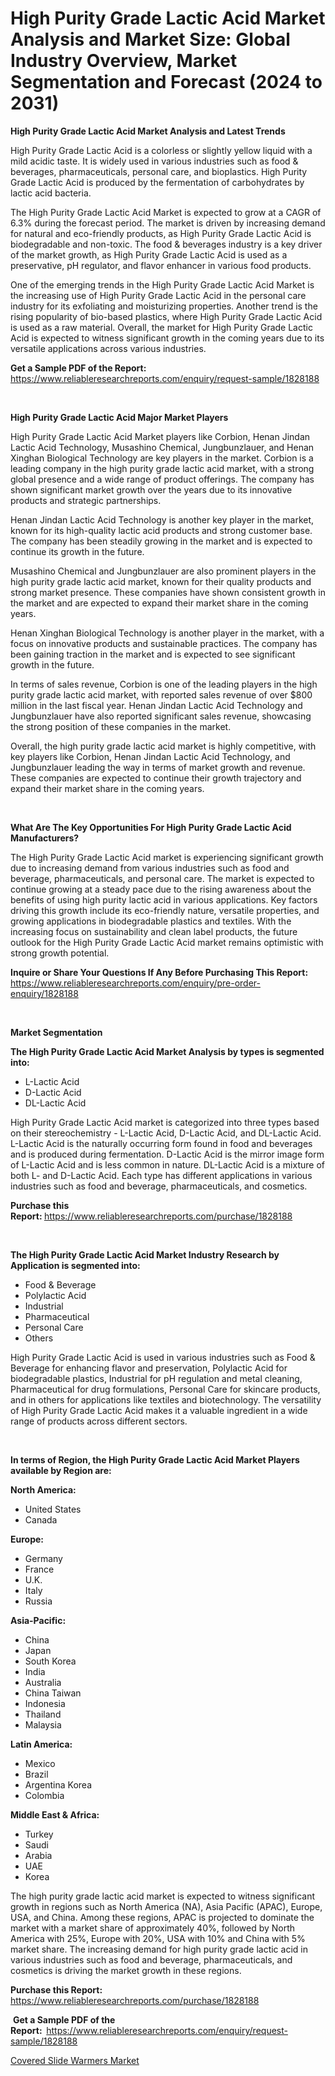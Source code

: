 <p><h1>High Purity Grade Lactic Acid Market Analysis and Market Size: Global Industry Overview, Market Segmentation and Forecast (2024 to 2031)</h1></p><p><strong>High Purity Grade Lactic Acid Market Analysis and Latest Trends</strong></p>
<p><p>High Purity Grade Lactic Acid is a colorless or slightly yellow liquid with a mild acidic taste. It is widely used in various industries such as food & beverages, pharmaceuticals, personal care, and bioplastics. High Purity Grade Lactic Acid is produced by the fermentation of carbohydrates by lactic acid bacteria.</p><p>The High Purity Grade Lactic Acid Market is expected to grow at a CAGR of 6.3% during the forecast period. The market is driven by increasing demand for natural and eco-friendly products, as High Purity Grade Lactic Acid is biodegradable and non-toxic. The food & beverages industry is a key driver of the market growth, as High Purity Grade Lactic Acid is used as a preservative, pH regulator, and flavor enhancer in various food products.</p><p>One of the emerging trends in the High Purity Grade Lactic Acid Market is the increasing use of High Purity Grade Lactic Acid in the personal care industry for its exfoliating and moisturizing properties. Another trend is the rising popularity of bio-based plastics, where High Purity Grade Lactic Acid is used as a raw material. Overall, the market for High Purity Grade Lactic Acid is expected to witness significant growth in the coming years due to its versatile applications across various industries.</p></p>
<p><strong>Get a Sample PDF of the Report:&nbsp;</strong> <a href="https://www.reliableresearchreports.com/enquiry/request-sample/1828188">https://www.reliableresearchreports.com/enquiry/request-sample/1828188</a></p>
<p>&nbsp;</p>
<p><strong>High Purity Grade Lactic Acid Major Market Players</strong></p>
<p><p>High Purity Grade Lactic Acid Market players like Corbion, Henan Jindan Lactic Acid Technology, Musashino Chemical, Jungbunzlauer, and Henan Xinghan Biological Technology are key players in the market. Corbion is a leading company in the high purity grade lactic acid market, with a strong global presence and a wide range of product offerings. The company has shown significant market growth over the years due to its innovative products and strategic partnerships.</p><p>Henan Jindan Lactic Acid Technology is another key player in the market, known for its high-quality lactic acid products and strong customer base. The company has been steadily growing in the market and is expected to continue its growth in the future.</p><p>Musashino Chemical and Jungbunzlauer are also prominent players in the high purity grade lactic acid market, known for their quality products and strong market presence. These companies have shown consistent growth in the market and are expected to expand their market share in the coming years.</p><p>Henan Xinghan Biological Technology is another player in the market, with a focus on innovative products and sustainable practices. The company has been gaining traction in the market and is expected to see significant growth in the future.</p><p>In terms of sales revenue, Corbion is one of the leading players in the high purity grade lactic acid market, with reported sales revenue of over $800 million in the last fiscal year. Henan Jindan Lactic Acid Technology and Jungbunzlauer have also reported significant sales revenue, showcasing the strong position of these companies in the market.</p><p>Overall, the high purity grade lactic acid market is highly competitive, with key players like Corbion, Henan Jindan Lactic Acid Technology, and Jungbunzlauer leading the way in terms of market growth and revenue. These companies are expected to continue their growth trajectory and expand their market share in the coming years.</p></p>
<p>&nbsp;</p>
<p><strong>What Are The Key Opportunities For High Purity Grade Lactic Acid Manufacturers?</strong></p>
<p><p>The High Purity Grade Lactic Acid market is experiencing significant growth due to increasing demand from various industries such as food and beverage, pharmaceuticals, and personal care. The market is expected to continue growing at a steady pace due to the rising awareness about the benefits of using high purity lactic acid in various applications. Key factors driving this growth include its eco-friendly nature, versatile properties, and growing applications in biodegradable plastics and textiles. With the increasing focus on sustainability and clean label products, the future outlook for the High Purity Grade Lactic Acid market remains optimistic with strong growth potential.</p></p>
<p><strong>Inquire or Share Your Questions If Any Before Purchasing This Report:</strong> <a href="https://www.reliableresearchreports.com/enquiry/pre-order-enquiry/1828188">https://www.reliableresearchreports.com/enquiry/pre-order-enquiry/1828188</a></p>
<p>&nbsp;</p>
<p><strong>Market Segmentation</strong></p>
<p><strong>The High Purity Grade Lactic Acid Market Analysis by types is segmented into:</strong></p>
<p><ul><li>L-Lactic Acid</li><li>D-Lactic Acid</li><li>DL-Lactic Acid</li></ul></p>
<p><p>High Purity Grade Lactic Acid market is categorized into three types based on their stereochemistry - L-Lactic Acid, D-Lactic Acid, and DL-Lactic Acid. L-Lactic Acid is the naturally occurring form found in food and beverages and is produced during fermentation. D-Lactic Acid is the mirror image form of L-Lactic Acid and is less common in nature. DL-Lactic Acid is a mixture of both L- and D-Lactic Acid. Each type has different applications in various industries such as food and beverage, pharmaceuticals, and cosmetics.</p></p>
<p><strong>Purchase this Report:&nbsp;</strong><a href="https://www.reliableresearchreports.com/purchase/1828188">https://www.reliableresearchreports.com/purchase/1828188</a></p>
<p>&nbsp;</p>
<p><strong>The High Purity Grade Lactic Acid Market Industry Research by Application is segmented into:</strong></p>
<p><ul><li>Food & Beverage</li><li>Polylactic Acid</li><li>Industrial</li><li>Pharmaceutical</li><li>Personal Care</li><li>Others</li></ul></p>
<p><p>High Purity Grade Lactic Acid is used in various industries such as Food & Beverage for enhancing flavor and preservation, Polylactic Acid for biodegradable plastics, Industrial for pH regulation and metal cleaning, Pharmaceutical for drug formulations, Personal Care for skincare products, and in others for applications like textiles and biotechnology. The versatility of High Purity Grade Lactic Acid makes it a valuable ingredient in a wide range of products across different sectors.</p></p>
<p>&nbsp;</p>
<p><strong>In terms of Region, the High Purity Grade Lactic Acid Market Players available by Region are:</strong></p>
<p>
    <p> <strong> North America: </strong>
        <ul>
            <li>United States</li>
            <li>Canada</li>
        </ul>
        </p> 
    <p> <strong> Europe: </strong>
        <ul>
            <li>Germany</li>
            <li>France</li>
            <li>U.K.</li>
            <li>Italy</li>
            <li>Russia</li>
        </ul>
        </p> 
    <p> <strong> Asia-Pacific: </strong>
        <ul>
            <li>China</li>
            <li>Japan</li>
            <li>South Korea</li>
            <li>India</li>
            <li>Australia</li>
            <li>China Taiwan</li>
            <li>Indonesia</li>
            <li>Thailand</li>
            <li>Malaysia</li>
        </ul>
        </p> 
    <p> <strong> Latin America: </strong>
        <ul>
            <li>Mexico</li>
            <li>Brazil</li>
            <li>Argentina Korea</li>
            <li>Colombia</li>
        </ul>
        </p> 
    <p> <strong> Middle East & Africa: </strong>
        <ul>
            <li>Turkey</li>
            <li>Saudi</li>
            <li>Arabia</li>
            <li>UAE</li>
            <li>Korea</li>
        </ul>
    </p>
    </p>
<p><p>The high purity grade lactic acid market is expected to witness significant growth in regions such as North America (NA), Asia Pacific (APAC), Europe, USA, and China. Among these regions, APAC is projected to dominate the market with a market share of approximately 40%, followed by North America with 25%, Europe with 20%, USA with 10% and China with 5% market share. The increasing demand for high purity grade lactic acid in various industries such as food and beverage, pharmaceuticals, and cosmetics is driving the market growth in these regions.</p></p>
<p><strong>Purchase this Report: </strong><a href="https://www.reliableresearchreports.com/purchase/1828188">https://www.reliableresearchreports.com/purchase/1828188</a></p>
<p>&nbsp;<strong>Get a Sample PDF of the Report:&nbsp;&nbsp;</strong><a href="https://www.reliableresearchreports.com/enquiry/request-sample/1828188">https://www.reliableresearchreports.com/enquiry/request-sample/1828188</a></p>
<p><strong></strong></p>
<p><p><a href="https://chivalrous-flock-a86.notion.site/Covered-Slide-Warmers-Market-Furnish-Information-about-Market-Size-Market-Share-Market-Dynamics-a-2bfe9b66caf04d0aaf196c8fed30ec2d">Covered Slide Warmers Market</a></p></p>